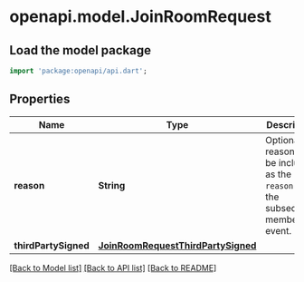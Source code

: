 # openapi.model.JoinRoomRequest

## Load the model package
```dart
import 'package:openapi/api.dart';
```

## Properties
Name | Type | Description | Notes
------------ | ------------- | ------------- | -------------
**reason** | **String** | Optional reason to be included as the `reason` on the subsequent membership event. | [optional] 
**thirdPartySigned** | [**JoinRoomRequestThirdPartySigned**](JoinRoomRequestThirdPartySigned.md) |  | [optional] 

[[Back to Model list]](../README.md#documentation-for-models) [[Back to API list]](../README.md#documentation-for-api-endpoints) [[Back to README]](../README.md)


